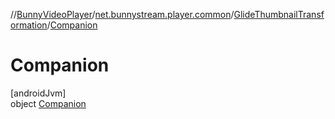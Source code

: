 //[BunnyVideoPlayer](../../../../index.md)/[net.bunnystream.player.common](../../index.md)/[GlideThumbnailTransformation](../index.md)/[Companion](index.md)

# Companion

[androidJvm]\
object [Companion](index.md)
